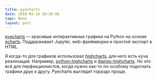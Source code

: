 ```yaml
---
title: pyecharts
date: 2018-04-24 10:20:06
tags: None
layout: post
---
```


[pyecharts](https://github.com/pyecharts/pyecharts) — красивые интерактивные графики на Python на основе [echarts](https://ecomfe.github.io/echarts-examples/public/index.html). Поддерживает Jupyter, web-фреймворки и простой экспорт в HTML.

Я когда-то для графиков использовал [highcharts](https://www.highcharts.com/), для него есть куча реализаций. Например, [python-highcharts](https://github.com/kyper-data/python-highcharts) и [django-highcharts](https://github.com/ernestoarbitrio/django-highcharts). Но это всё для перфекционистов, когда нужно как-то по-особому подогнать графики друк к другу. Pyecharts выглядит гораздо проще.
